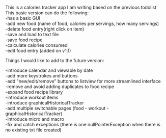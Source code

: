 This is a calories tracker app I am  writing based on the previous todolist  
This basic version can do the following:  
-has a basic GUI  
-add new food (name of food, calories per servings, how many servings)  
-delete food entry(right click on item)  
-save and load to text file  
-save food recipe  
-calculate calories consumed  
-edit food entry (added on v1.1)
  
Things I would like to add to the future version:  
 
-introduce calendar and viewable by date   
-add more keystrokes and buttons    
-add "new/edit/remove" buttons to listview for more streamlined interface  
-remove and avoid adding duplicates to food recipe  
-expand food recipe library  
-introduce workout items  
-introduce graphicalHistoricalTracker  
-add multiple switchable pages (food - workout - graphicalHistoricalTracker)  
-introduce micro and macro  
-fix and catch exceptions (there is one nullPointerException when there is no existing txt file created)  


